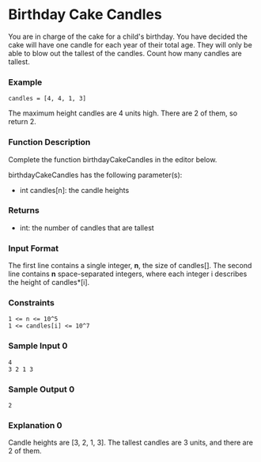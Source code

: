 # Birthday Cake Candles

You are in charge of the cake for a child's birthday. You have decided the cake will have one candle for each year of their total age. They will only be able to blow out the tallest of the candles. Count how many candles are tallest.

### Example

```
candles = [4, 4, 1, 3]
```

The maximum height candles are 4 units high. There are 2 of them, so return 2.

### Function Description

Complete the function birthdayCakeCandles in the editor below.

birthdayCakeCandles has the following parameter(s):

- int candles[n]: the candle heights

### Returns

- int: the number of candles that are tallest

### Input Format

The first line contains a single integer, **n**, the size of candles[].
The second line contains **n** space-separated integers, where each integer i describes the height of candles\*[i].

### Constraints

```
1 <= n <= 10^5
1 <= candles[i] <= 10^7
```

### Sample Input 0

```
4
3 2 1 3
```

### Sample Output 0

```
2
```

### Explanation 0

Candle heights are [3, 2, 1, 3]. The tallest candles are 3 units, and there are 2 of them.
